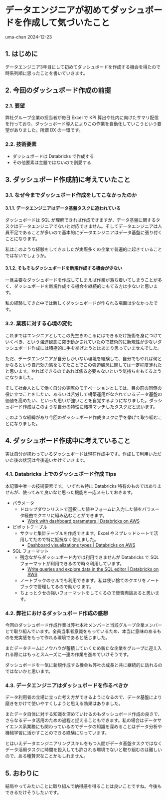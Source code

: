 # データエンジニアが初めてダッシュボードを作成して気づいたこと
uma-chan
2024-12-23

## 1. はじめに

データエンジニア3年目にして初めてダッシュボードを作成する機会を得たので時系列順に思ったことを書いていきます。

## 2. 今回のダッシュボード作成の前提

### 2.1. 要望

弊社グループ企業の担当者が毎日 Excel で KPI
算出や社内に向けたサマリ配信を行っており、ダッシュボード導入によりこの作業を自動化していこうという要望がありました。所謂
DX の一環です。

### 2.2. 技術要素

- ダッシュボードは Databricks で作成する
- その他要素は主題ではないので割愛する

## 3. ダッシュボード作成前に考えていたこと

### 3.1. なぜ今までダッシュボード作成をしてこなかったのか

#### 3.1.1. データエンジニアはデータ基盤タスクに追われている

ダッシュボードは SQL
が理解できれば作成できますが、データ基盤に関するタスクはデータエンジニアでないと対応できません。そしてデータエンジニアは人員不足であることが多いので基本的にデータエンジニアはデータ基盤に張り付くことになります。

私はこのような経験をしてきましたが実際多くの企業で普遍的に起きていることではないでしょうか。

#### 3.1.2. そもそもダッシュボードを新規作成する機会が少ない

一旦主要なダッシュボードを作成してしまえば作業が落ち着いてしまうことが多く、ダッシュボードを新規作成する機会を継続的にもてる方は少ないと思います。

私の経験してきた中では新しくダッシュボードが作られる場面は少なかったです。

### 3.2. 業務に対する心境の変化

これまではエンジニアとしてこの先生きのこるにはできるだけ技術を身につけていくべき、という強迫観念に突き動かされていたので技術的に新規性が少ないダッシュボード作成には積極的に手を挙げようとはあまり思っていませんでした。

ただ、データエンジニアが自分しかいない環境を経験して、自分でもやれば何とかなるという自己効力感をもてたことでこの強迫観念に関しては一定程度薄れたと思います。やればできるのであれば焦る必要もないという気持ちをもてるようになりました。

そして社会人として働く自分の実際のモチベーションとしては、目の前の同僚の役に立つことをしたい、あるいは苦労して構築運用がなされているデータ基盤の価値を高めたい、といった思いが強いことを自覚するようになりました。ダッシュボード作成はこのような自分の特性に結構マッチしたタスクだと思います。

このような経緯があり今回のダッシュボード作成タスクに手を挙げて取り組むことになりました。

## 4. ダッシュボード作成中に考えていること

実は自分が携わっているダッシュボードは現在作成中です。作成して利用いただいた後の状況は今後追いかけていきます。

### 4.1. Databricks 上でのダッシュボード作成 Tips

本記事中唯一の技術要素です。 いずれも特に Databricks
特有のものではありませんが、使ってみて良いなと思った機能を一応メモしておきます。

- パラメータ
  - ドロップダウンリストで選択した値やフォームに入力した値をパラメータ経由でクエリに組み込むことができます。
    - [Work with dashboard parameters \| Databricks on
      AWS](https://docs.databricks.com/en/dashboards/parameters.html)
- ピボットテーブル
  - サクッと集計テーブルを作成できます。Excel
    やスプレッドシートで活用してたので特に抵抗なく使えました。
    - [Dashboard visualizations types \| Databricks on
      AWS](https://docs.databricks.com/en/dashboards/visualizations/types.html#pivot-visualization)
- SQL フォーマット
  - 残念ながらダッシュボード内では利用できませんが Databricks で SQL
    フォーマットが利用できるので時々利用しています。
    - [Write queries and explore data in the SQL editor \| Databricks on
      AWS](https://docs.databricks.com/en/sql/user/sql-editor/index.html#query-options)
  - ノートブックのセルでも利用できます。私は使い捨てのクエリをノートブックで管理してるので助かります。
  - ちょっとクセの強いフォーマットをしてくるので賛否両論あると思います。

### 4.2. 弊社におけるダッシュボード作成の感想

今回のダッシュボード作成作業は弊社本社メンバーと当該グループ企業メンバーとで取り組んでいます。全員当事者意識をもっているため、本当に意味のあるものを充実感をもって作れる環境であると感じました。

またデータチームにノウハウが蓄積していくため新たな企業をグループに迎え入れる際にはもっとスムーズに一連の作業を進めていけそうです。

ダッシュボードを一気に新規作成する機会も弊社の成長と共に継続的に訪れるのではないかと思います。

### 4.3. データエンジニアはダッシュボードを作るべきか

データ利用者の立場に立った考え方ができるようになるので、データ基盤により磨きをかけて使いやすくしようと思える効果はありました。

またデータ自体に対する知識を深めていけるのもダッシュボード作成の良さで、さらなるデータ活用のための過程と捉えることもできます。私の場合はデータサイエンス系業務にも関わっているのでデータの知識を深めることはデータ分析や機械学習に活かすことのできる経験になっています。

とはいえデータエンジニアリングスキルをもつ人間がデータ基盤タスクではなくデータ活用タスクに時間を投入しても許される環境でないと取り組むのは難しいので、ある種贅沢なことかもしれません。

## 5. おわりに

結局やってみたいことに取り組んで納得感を得ることは良いことですね。今後もできるだけそうしたいです。

